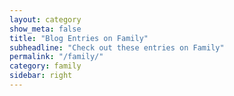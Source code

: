 ```yaml
---
layout: category
show_meta: false
title: "Blog Entries on Family"
subheadline: "Check out these entries on Family"
permalink: "/family/"
category: family
sidebar: right
---
```

